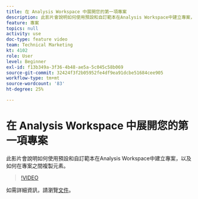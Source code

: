 ```yaml
---
title: 在 Analysis Workspace 中展開您的第一項專案
description: 此影片會說明如何使用預設和自訂範本在Analysis Workspace中建立專案，以及如何在專案之間複製元素。
feature: 專案
topics: null
activity: use
doc-type: feature video
team: Technical Marketing
kt: 4102
role: User
level: Beginner
exl-id: f13b349a-3f36-4b48-ae5a-5c045c58b069
source-git-commit: 32424f3f2b05952fe4df9ea91dcbe51684cee905
workflow-type: tm+mt
source-wordcount: '83'
ht-degree: 25%

---
```


# 在 Analysis Workspace 中展開您的第一項專案

此影片會說明如何使用預設和自訂範本在Analysis Workspace中建立專案，以及如何在專案之間複製元素。

>[!VIDEO](https://video.tv.adobe.com/v/30368/?quality=12)

如需詳細資訊，請瀏覽[文件](https://docs.adobe.com/content/help/en/analytics/analyze/analysis-workspace/build-workspace-project/freeform-overview.html)。
